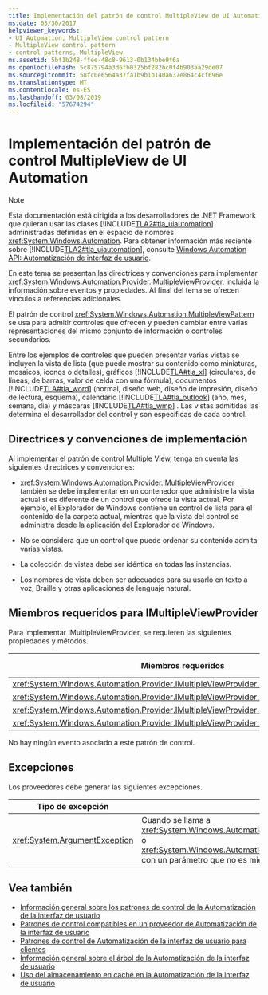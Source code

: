 ```yaml
---
title: Implementación del patrón de control MultipleView de UI Automation
ms.date: 03/30/2017
helpviewer_keywords:
- UI Automation, MultipleView control pattern
- MultipleView control pattern
- control patterns, MultipleView
ms.assetid: 5bf1b248-ffee-48c8-9613-0b134bbe9f6a
ms.openlocfilehash: 5c875794a3d6fb0325bf282bc0f4b903aa29de07
ms.sourcegitcommit: 58fc0e6564a37fa1b9b1b140a637e864c4cf696e
ms.translationtype: MT
ms.contentlocale: es-ES
ms.lasthandoff: 03/08/2019
ms.locfileid: "57674294"
---
```

# <a name="implementing-the-ui-automation-multipleview-control-pattern"></a>Implementación del patrón de control MultipleView de UI Automation
> [!NOTE]
>  Esta documentación está dirigida a los desarrolladores de .NET Framework que quieran usar las clases [!INCLUDE[TLA2#tla_uiautomation](../../../includes/tla2sharptla-uiautomation-md.md)] administradas definidas en el espacio de nombres <xref:System.Windows.Automation>. Para obtener información más reciente sobre [!INCLUDE[TLA2#tla_uiautomation](../../../includes/tla2sharptla-uiautomation-md.md)], consulte [Windows Automation API: Automatización de interfaz de usuario](https://go.microsoft.com/fwlink/?LinkID=156746).  
  
 En este tema se presentan las directrices y convenciones para implementar <xref:System.Windows.Automation.Provider.IMultipleViewProvider>, incluida la información sobre eventos y propiedades. Al final del tema se ofrecen vínculos a referencias adicionales.  
  
 El patrón de control <xref:System.Windows.Automation.MultipleViewPattern> se usa para admitir controles que ofrecen y pueden cambiar entre varias representaciones del mismo conjunto de información o controles secundarios.  
  
 Entre los ejemplos de controles que pueden presentar varias vistas se incluyen la vista de lista (que puede mostrar su contenido como miniaturas, mosaicos, iconos o detalles), gráficos [!INCLUDE[TLA#tla_xl](../../../includes/tlasharptla-xl-md.md)] (circulares, de líneas, de barras, valor de celda con una fórmula), documentos [!INCLUDE[TLA#tla_word](../../../includes/tlasharptla-word-md.md)] (normal, diseño web, diseño de impresión, diseño de lectura, esquema), calendario [!INCLUDE[TLA#tla_outlook](../../../includes/tlasharptla-outlook-md.md)] (año, mes, semana, día) y máscaras [!INCLUDE[TLA#tla_wmp](../../../includes/tlasharptla-wmp-md.md)] . Las vistas admitidas las determina el desarrollador del control y son específicas de cada control.  
  
<a name="Implementation_Guidelines_and_Conventions"></a>   
## <a name="implementation-guidelines-and-conventions"></a>Directrices y convenciones de implementación  
 Al implementar el patrón de control Multiple View, tenga en cuenta las siguientes directrices y convenciones:  
  
-   <xref:System.Windows.Automation.Provider.IMultipleViewProvider> también se debe implementar en un contenedor que administre la vista actual si es diferente de un control que ofrece la vista actual. Por ejemplo, el Explorador de Windows contiene un control de lista para el contenido de la carpeta actual, mientras que la vista del control se administra desde la aplicación del Explorador de Windows.  
  
-   No se considera que un control que puede ordenar su contenido admita varias vistas.  
  
-   La colección de vistas debe ser idéntica en todas las instancias.  
  
-   Los nombres de vista deben ser adecuados para su usarlo en texto a voz, Braille y otras aplicaciones de lenguaje natural.  
  
<a name="Required_Members_for_IMultipleViewProvider"></a>   
## <a name="required-members-for-imultipleviewprovider"></a>Miembros requeridos para IMultipleViewProvider  
 Para implementar IMultipleViewProvider, se requieren las siguientes propiedades y métodos.  
  
|Miembros requeridos|Tipo de miembro|Notas|  
|----------------------|-----------------|-----------|  
|<xref:System.Windows.Automation.Provider.IMultipleViewProvider.CurrentView%2A>|Property|Ninguna|  
|<xref:System.Windows.Automation.Provider.IMultipleViewProvider.GetSupportedViews%2A>|Método|Ninguna|  
|<xref:System.Windows.Automation.Provider.IMultipleViewProvider.GetViewName%2A>|Método|Ninguna|  
|<xref:System.Windows.Automation.Provider.IMultipleViewProvider.SetCurrentView%2A>|Método|Ninguna|  
  
 No hay ningún evento asociado a este patrón de control.  
  
<a name="Exceptions"></a>   
## <a name="exceptions"></a>Excepciones  
 Los proveedores debe generar las siguientes excepciones.  
  
|Tipo de excepción|Condición|  
|--------------------|---------------|  
|<xref:System.ArgumentException>|Cuando se llama a <xref:System.Windows.Automation.Provider.IMultipleViewProvider.SetCurrentView%2A> o <xref:System.Windows.Automation.Provider.IMultipleViewProvider.GetViewName%2A> con un parámetro que no es miembro de la colección de vistas compatible.|  
  
## <a name="see-also"></a>Vea también
- [Información general sobre los patrones de control de la Automatización de la interfaz de usuario](../../../docs/framework/ui-automation/ui-automation-control-patterns-overview.md)
- [Patrones de control compatibles en un proveedor de Automatización de la interfaz de usuario](../../../docs/framework/ui-automation/support-control-patterns-in-a-ui-automation-provider.md)
- [Patrones de control de Automatización de la interfaz de usuario para clientes](../../../docs/framework/ui-automation/ui-automation-control-patterns-for-clients.md)
- [Información general sobre el árbol de la Automatización de la interfaz de usuario](../../../docs/framework/ui-automation/ui-automation-tree-overview.md)
- [Uso del almacenamiento en caché en la Automatización de la interfaz de usuario](../../../docs/framework/ui-automation/use-caching-in-ui-automation.md)
